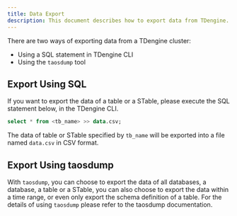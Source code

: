 ```yaml
---
title: Data Export
description: This document describes how to export data from TDengine.
---
```


There are two ways of exporting data from a TDengine cluster:
- Using a SQL statement in TDengine CLI
- Using the `taosdump` tool

## Export Using SQL

If you want to export the data of a table or a STable, please execute the SQL statement below, in the TDengine CLI.

```sql
select * from <tb_name> >> data.csv;
```

The data of table or STable specified by `tb_name` will be exported into a file named `data.csv` in CSV format.

## Export Using taosdump

With `taosdump`, you can choose to export the data of all databases, a database, a table or a STable, you can also choose to export the data within a time range, or even only export the schema definition of a table. For the details of using `taosdump` please refer to the taosdump documentation.
